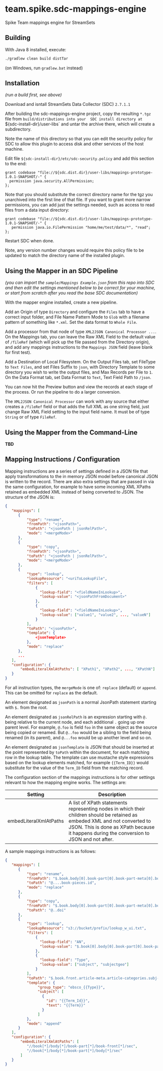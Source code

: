 # team.spike.sdc-mappings-engine

Spike Team mappings engine for StreamSets

## Building

With Java 8 installed, execute:

```bash
./gradlew clean build distTar
```

(on Windows, run `gradlew.bat` instead)

## Installation

_(run a build first, see above)_

Download and isntall StreamSets Data Collector (SDC) `2.7.1.1`

After building the sdc-mappings-engine project, copy the 
resulting `*.tgz` file from `build/distributions into your 
SDC install directory at `${sdc-install-dir}/user-libs` and
untar the archive there, which will create a subdirectory.

Note the name of this directory so that you can edit the security
policy for SDC to allow this plugin to access disk and other
services of the host machine.  

Edit file `${sdc-install-dir}/etc/sdc-security.policy` and add this
section to the end:

```
grant codebase "file://${sdc.dist.dir}/user-libs/mappings-prototype-1.0.1-SNAPSHOT/-" {
  permission java.security.AllPermission;
};
```

Note that you should substitute the correct directory name for the tgz you
unarchived into the first line of that file.  If you want to grant more narrow
permissions, you can add just the settings needed, such as access to read files
from a data input directory:

```
grant codebase "file://${sdc.dist.dir}/user-libs/mappings-prototype-1.0.1-SNAPSHOT/-" {
   permission java.io.FilePermission "home/me/test/data/*", "read";
};
```

Restart SDC when done.

Note, any version number changes would require this policy file to be updated to match the directory 
name of the installed plugin.

## Using the Mapper in an SDC Pipeline

_(you can import the `sample/Mappings Example.json` from this repo into SDC and then edit the settings
mentioned below to be correct for your machine, or start from scratch after you read the base SDC
documentation)_

With the mapper engine installed, create a new pipeline.  

Add an Origin of type `Directory` and configure the `Files` tab to have a correct input folder,
and File Name Pattern Mode to `Glob` with a filename pattern of something like `*.xml`.  Set
the data format to `Whole File`.

Add a processor from that node of type `XML2JSON Canonical Processor ...`.  On the Mappings tab,
you can leave the Raw XML Field to the default value of `/fileRef` (which will pick up the 
file passed from the Directory origin), and add any mappings instructions to the `Mappings JSON` 
field (leave blank for first test).

Add a Destination of Local Filesystem.  On the Output Files tab, set FileType to `Text Files`, and
set Files Suffix to `json`, with Directory Template to some directory you wish to write the output
files, and Max Records per File to `1`.  On the Data Format tab, set Data Format to `Text`, 
Text Field Path to `/json`.

You can now hit the Preview button and view the records at each stage of the process.  Or run the 
pipeline to do a larger conversion.

The `XML2JSON Canonical Processor` can work with any source that either creates a `/fileRef` field
or that adds the full XML as one string field, just change Raw XML Field setting to the input field
name.  It must be of type `String` or of type `FileRef`.

## Using the Mapper from the Command-Line

**TBD**

## Mapping Instructions / Configuration

Mapping instructions are a series of settings defined in a JSON file that apply transformations to the
in memory JSON model before canonical JSON is written to the record.  There are also extra settings
that are passed in via the same configuration, for example to have some incoming XML XPaths retained
as embedded XML instead of being converted to JSON.  The structure of the JSON is:

```json
{
   "mappings": [
      {
          "type": "rename",
          "fromPath": "<jsonPath>",
          "toPath": "<jsonPath | jsonRelPath>",
          "mode": "<mergeMode>"
      },
      {
          "type": "copy",
          "fromPath": "<jsonPath>",
          "toPath": "<jsonPath | jsonRelPath>",
          "mode": "<mergeMode>"
      },
      {
          "type": "lookup",
          "lookupResource": "<uriToLookupFile",
          "filters": [
              {
                "lookup-field": "<fieldNameInLookup>",
                "lookup-value": "<jsonPathFromDocument>"
              },
              {
                "lookup-field": "<fieldNameInLookup>",
                "lookup-value": ["value1", "value2", ..., "valueN"]
              }
          ],
          "toPath": "<jsonPath>",
          "template": {
              <jsonTemplate>
          },
          "mode": "replace"
      },
      ...
   ],
   "configuration": {
       "embedLiteralXmlAtPaths": [ "XPath1", "XPath2", ..., "XPathN"]
   }
}
```

For all instruction types, the `mergeMode` is one of:  `replace` (default) or `append`.  This can
be omitted for `replace` as the default.

An element designated as `jsonPath` is a normal JsonPath statement starting with `$.` from the root.

An element designated as `jsonRelPath` is an expression starting with `@.` being relative to the current
node, and each additional `.` going up one parent level.  For example, `@.foo` is field `foo` in the 
same object as the source being copied or renamed.  But `@..foo` would be a sibling to the
field being renamed (in its parent), and `@...foo` would be up another level and so on.

An element designated as `jsonTemplate` is JSON that should be inserted at the point represented by
`toPath` within the document, for each matching row in the lookup table.  The template can use 
mustache style expressions based on the lookup elements matched, for example `{{Term_ID}}` would 
substitute for the value of the `Term_ID` field from the matching record.

The configuration section of the mappings instructions is for other settings relevant to how the
mapping engine works.  The settings are:

|Setting|Description|
|-------|-----------|
|embedLiteralXmlAtPaths|A list of XPath statements representing nodes in which their children should be retained as embeded XML and not converted to JSON.  This is done as XPath because it happens during the conversion to JSON and not after.


A sample mappings instructions is as follows:

```json
{
   "mappings": [
      {
          "type": "rename",
          "fromPath": "$.book.body[0].book-part[0].book-part-meta[0].book-part-id[0].text",
          "toPath": "@....book-pieces.id",
          "mode": "replace"
      },
      {
          "type": "copy",
          "fromPath": "$.book.body[0].book-part[0].book-part-meta[0].book-part-id[?(@.type=='doi')].text",
          "toPath": "@..doi"
      },
      {
          "type": "lookup",
          "lookupResource": "s3://bucket/prefix/lookup_w_ui.txt",
          "filters": [
              {
                "lookup-field": "AN",
                "lookup-value": "$.book[0].body[0].book-part[0].book-part-meta[0].book-part-id[0].text"
              },
              {
                "lookup-field": "Type",
                "lookup-value": ["subject", "subjectgeo"]
              }
          ],
          "toPath": "$.book.front.article-meta.article-categories.subj-group",
          "template": {
               "group_type": "ebsco_{{Type}}",
               "subject": [
                 {
                   "id": "{{Term_Id}}",
                   "text": "{{Term}}"
                 }
               ]
          },
          "mode": "append"
      }
   ],
   "configuration": {
       "embedLiteralXmlAtPaths": [ 
          "//book[*]/body[*]/book-part[*]/book-front[*]/sec",
          "//book[*]/body[*]/book-part[*]/body[*]/sec"
       ]
   }
}
```
